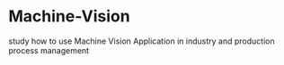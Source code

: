# Machine-Vision
study how to use Machine Vision Application in industry and production process management
